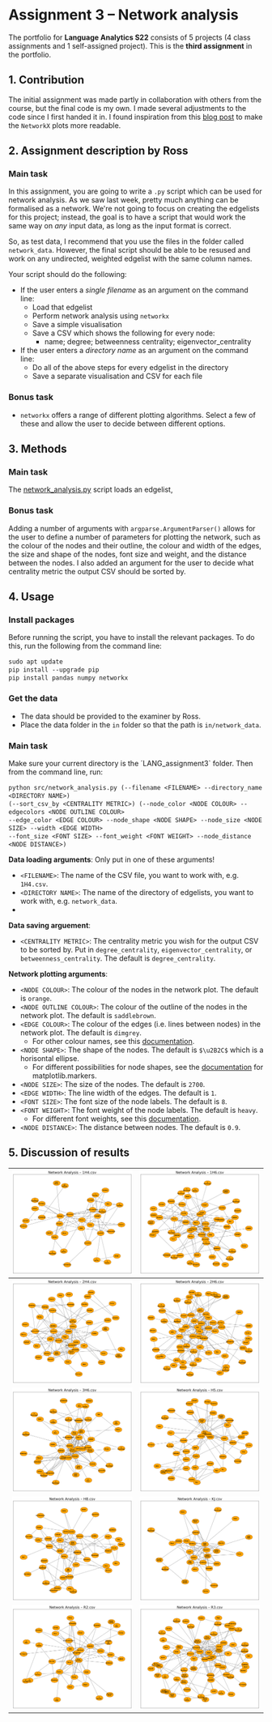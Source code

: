 # Assignment 3 – Network analysis
The portfolio for __Language Analytics S22__ consists of 5 projects (4 class assignments and 1 self-assigned project). This is the __third assignment__ in the portfolio. 

## 1. Contribution
The initial assignment was made partly in collaboration with others from the course, but the final code is my own. I made several adjustments to the code since I first handed it in. I found inspiration from this [blog post](https://towardsdatascience.com/customizing-networkx-graphs-f80b4e69bedf) to make the `NetworkX` plots more readable.

## 2. Assignment description by Ross
### Main task
In this assignment, you are going to write a ```.py``` script which can be used for network analysis. As we saw last week, pretty much anything can be formalised as a network. We're not going to focus on creating the edgelists for this project; instead, the goal is to have a script that would work the same way on _any_ input data, as long as the input format is correct. 

So, as test data, I recommend that you use the files in the folder called ```network_data```. However, the final script should be able to be resused and work on any undirected, weighted edgelist with the same column names.

Your script should do the following:

- If the user enters a _single filename_ as an argument on the command line:
  - Load that edgelist
  - Perform network analysis using ```networkx```
  - Save a simple visualisation
  - Save a CSV which shows the following for every node:
    - name; degree; betweenness centrality; eigenvector_centrality
- If the user enters a _directory name_ as an argument on the command line:
  - Do all of the above steps for every edgelist in the directory
  - Save a separate visualisation and CSV for each file

### Bonus task
- ```networkx``` offers a range of different plotting algorithms. Select a few of these and allow the user to decide between different options.

## 3. Methods
### Main task
The [network_analysis.py](https://github.com/agnesbn/LANG_assignment3/blob/main/src/network_analysis.py) script loads an edgelist, 

### Bonus task
Adding a number of arguments with `argparse.ArgumentParser()` allows for the user to define a number of parameters for plotting the network, such as the colour of the nodes and their outline, the colour and width of the edges, the size and shape of the nodes, font size and weight, and the distance between the nodes. I also added an argument for the user to decide what centrality metric the output CSV should be sorted by.


## 4. Usage
### Install packages
Before running the script, you have to install the relevant packages. To do this, run the following from the command line:
```
sudo apt update
pip install --upgrade pip
pip install pandas numpy networkx 
```

### Get the data
- The data should be provided to the examiner by Ross.
- Place the data folder in the `in` folder so that the path is `in/network_data`.

### Main task
Make sure your current directory is the ´LANG_assignment3` folder. Then from the command line, run:
```
python src/network_analysis.py (--filename <FILENAME> --directory_name <DIRECTORY NAME>) 
(--sort_csv_by <CENTRALITY METRIC>) (--node_color <NODE COLOUR> --edgecolors <NODE OUTLINE COLOUR> 
--edge_color <EDGE COLOUR> --node_shape <NODE SHAPE> --node_size <NODE SIZE> --width <EDGE WIDTH> 
--font_size <FONT SIZE> --font_weight <FONT WEIGHT> --node_distance <NODE DISTANCE>)
```

__Data loading arguments__: Only put in one of these arguments!
- `<FILENAME>`: The name of the CSV file, you want to work with, e.g. `1H4.csv`.
- `<DIRECTORY NAME>`: The name of the directory of edgelists, you want to work with, e.g. `network_data`.
- 
__Data saving arguement__:
- `<CENTRALITY METRIC>`: The centrality metric you wish for the output CSV to be sorted by. Put in `degree_centrality`, `eigenvector_centrality`, or `betweenness_centrality`. The default is `degree_centrality`.

__Network plotting arguments__:
- `<NODE COLOUR>`: The colour of the nodes in the network plot. The default is `orange`.
- `<NODE OUTLINE COLOUR>`: The colour of the outline of the nodes in the network plot. The default is `saddlebrown`.
- `<EDGE COLOUR>`: The colour of the edges (i.e. lines between nodes) in the network plot. The default is `dimgrey`.
    - For other colour names, see this [documentation](https://matplotlib.org/stable/gallery/color/named_colors.html).
- `<NODE SHAPE>`: The shape of the nodes. The default is `$\u2B2C$` which is a horisontal ellipse.
    - For different possibilities for node shapes, see the [documentation](https://matplotlib.org/stable/api/markers_api.html#module-matplotlib.markers) for matplotlib.markers.
- `<NODE SIZE>`: The size of the nodes. The default is `2700`.
- `<EDGE WIDTH>`: The line width of the edges. The default is `1`.
- `<FONT SIZE>`: The font size of the node labels. The default is `8`.
- `<FONT WEIGHT>`: The font weight of the node labels. The default is `heavy`.
    - For different font weights, see this [documentation](https://matplotlib.org/stable/tutorials/text/text_props.html).
- `<NODE DISTANCE>`: The distance between nodes. The default is `0.9`.


## 5. Discussion of results



![](out/plots/network_1H4.png)           |![](out/plots/network_1H6.png)
:---------------------------------------:|:---------------------------------------:
![](out/plots/network_2H4.png)           |  ![](out/plots/network_2H6.png)
![](out/plots/network_3H6.png)           |  ![](out/plots/network_H5.png)
![](out/plots/network_H8.png)            |  ![](out/plots/network_KJ.png)       
![](out/plots/network_R2.png)            |  ![](out/plots/network_R3.png)       




